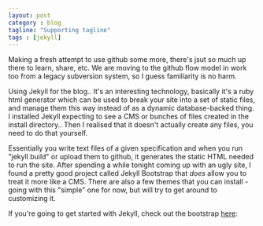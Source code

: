 ```yaml
---
layout: post
category : blog
tagline: "Supporting tagline"
tags : [jekyll]
---
```

Making a fresh attempt to use github some more, there's jsut so much up there to learn, share, etc.  We are moving to the github flow model in work too from a legacy subversion system, so I guess familiarity is no harm.

Using Jekyll for the blog..  It's an interesting technology, basically it's a ruby html generator which can be used to break your site into a set of static files, and manage them this way instead of as a dynamic database-backed thing.  I installed Jekyll expecting to see a CMS or bunches of files created in the install directory..  Then I realised that it doesn't actually create any files, you need to do that yourself.  
<!--more-->
Essentially you write text files of a given specification and when you run "jekyll build" or upload them to 
github, it generates the static HTML needed to run the site. After spending a while tonight coming up with an ugly site, I found a pretty good project called Jekyll Bootstrap that _does_ allow you to treat it more like a CMS.  There are also a few themes that you can install - going with this "simple" one for now, but will try to get around to customizing it.

If you're going to get started with Jekyll, check out the bootstrap [here](http://jekyllbootstrap.com/):


